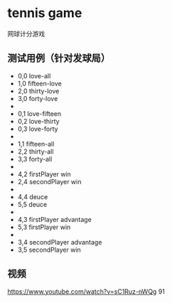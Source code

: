 # tennis game 

网球计分游戏

## 测试用例（针对发球局）

* 0,0 love-all
* 1,0 fifteen-love
* 2,0 thirty-love
* 3,0 forty-love
*     
* 0,1 love-fifteen
* 0,2 love-thirty
* 0,3 love-forty
*     
* 1,1 fifteen-all
* 2,2 thirty-all
* 3,3 forty-all
* 
* 4,2 firstPlayer win
* 2,4 secondPlayer win
* 
* 4,4 deuce
* 5,5 deuce
* 
* 4,3 firstPlayer advantage
* 5,3 firstPlayer win
* 
* 3,4 secondPlayer advantage
* 3,5 secondPlayer win

## 视频
https://www.youtube.com/watch?v=sC1Ruz-nWQg  91

